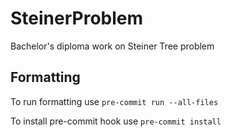 # SteinerProblem

Bachelor's diploma work on Steiner Tree problem

## Formatting

To run formatting use `pre-commit run --all-files`

To install pre-commit hook use `pre-commit install`
